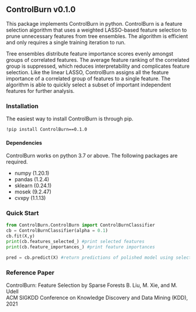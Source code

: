 
## ControlBurn v0.1.0

This package implements ControlBurn in python. ControlBurn is a feature selection algorithm that uses a weighted LASSO-based feature selection to prune unnecessary features from tree ensembles. The algorithm is efficient and only requires a single training iteration to run.

Tree ensembles distribute feature importance scores evenly amongst groups of correlated features. The average feature ranking of the correlated group is suppressed, which reduces interpretability and complicates feature selection. Like the linear LASSO, ControlBurn assigns all the feature importance of a correlated group of features to a single feature. The algorithm is able to quickly select a subset of important independent features for further analysis.


### Installation

The easiest way to install ControlBurn is through pip.
```sh
!pip install ControlBurn==0.1.0
```


#### Dependencies

ControlBurn works on python 3.7 or above. The following packages are required.

-   numpy (1.20.1)
-   pandas (1.2.4)
-   sklearn (0.24.1)
-   mosek (9.2.47)
-   cvxpy (1.1.13)

### Quick Start
```python
from ControlBurn.ControlBurn import ControlBurnClassifier
cb = ControlBurnClassifier(alpha = 0.1)
cb.fit(X,y)
print(cb.features_selected_) #print selected features
print(cb.feature_importances_) #print feature importances

pred = cb.predict(X) #return predictions of polished model using selected features
```
### Reference Paper

ControlBurn: Feature Selection by Sparse Forests B. Liu, M. Xie, and M. Udell  
ACM SIGKDD Conference on Knowledge Discovery and Data Mining (KDD), 2021
